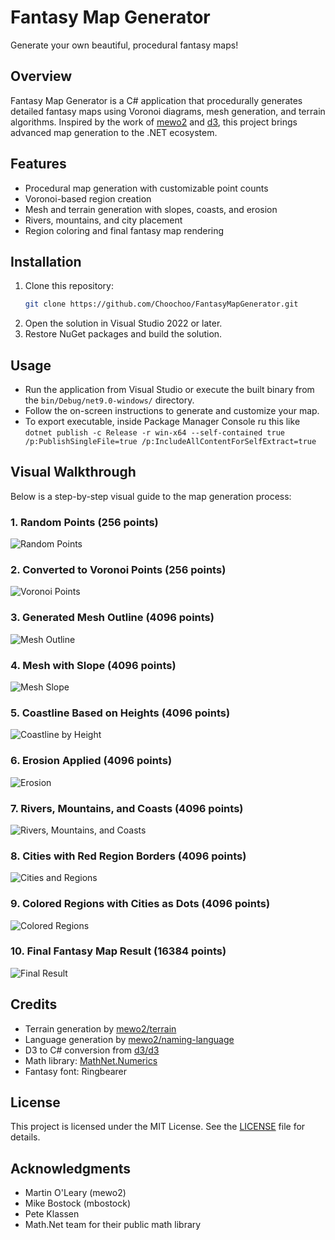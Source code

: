 # Fantasy Map Generator

Generate your own beautiful, procedural fantasy maps!

## Overview
Fantasy Map Generator is a C# application that procedurally generates detailed fantasy maps using Voronoi diagrams, mesh generation, and terrain algorithms. Inspired by the work of [mewo2](https://github.com/mewo2/terrain) and [d3](https://github.com/d3/d3), this project brings advanced map generation to the .NET ecosystem.

## Features
- Procedural map generation with customizable point counts
- Voronoi-based region creation
- Mesh and terrain generation with slopes, coasts, and erosion
- Rivers, mountains, and city placement
- Region coloring and final fantasy map rendering

## Installation
1. Clone this repository:
   ```sh
   git clone https://github.com/Choochoo/FantasyMapGenerator.git
   ```
2. Open the solution in Visual Studio 2022 or later.
3. Restore NuGet packages and build the solution.

## Usage
- Run the application from Visual Studio or execute the built binary from the `bin/Debug/net9.0-windows/` directory.
- Follow the on-screen instructions to generate and customize your map.
- To export executable, inside Package Manager Console ru this like `dotnet publish -c Release -r win-x64 --self-contained true /p:PublishSingleFile=true /p:IncludeAllContentForSelfExtract=true`

## Visual Walkthrough
Below is a step-by-step visual guide to the map generation process:

### 1. Random Points (256 points)
![Random Points](FantasyMapGenerator/images/randompoints.png)

### 2. Converted to Voronoi Points (256 points)
![Voronoi Points](FantasyMapGenerator/images/voronoipoints.png)

### 3. Generated Mesh Outline (4096 points)
![Mesh Outline](FantasyMapGenerator/images/generatedmesh.png)

### 4. Mesh with Slope (4096 points)
![Mesh Slope](FantasyMapGenerator/images/meshslope.png)

### 5. Coastline Based on Heights (4096 points)
![Coastline by Height](FantasyMapGenerator/images/normalizeheights.png)

### 6. Erosion Applied (4096 points)
![Erosion](FantasyMapGenerator/images/rivermountsinscoasts.png)

### 7. Rivers, Mountains, and Coasts (4096 points)
![Rivers, Mountains, and Coasts](FantasyMapGenerator/images/rivermountsinscoasts.png)

### 8. Cities with Red Region Borders (4096 points)
![Cities and Regions](FantasyMapGenerator/images/citiesredregion.png)

### 9. Colored Regions with Cities as Dots (4096 points)
![Colored Regions](FantasyMapGenerator/images/coloredregionswithdots.png)

### 10. Final Fantasy Map Result (16384 points)
![Final Result](FantasyMapGenerator/images/finalresults.png)

## Credits
- Terrain generation by [mewo2/terrain](https://github.com/mewo2/terrain)
- Language generation by [mewo2/naming-language](https://github.com/mewo2/naming-language/)
- D3 to C# conversion from [d3/d3](https://github.com/d3/d3)
- Math library: [MathNet.Numerics](https://github.com/mathnet/mathnet-numerics)
- Fantasy font: Ringbearer

## License
This project is licensed under the MIT License. See the [LICENSE](LICENSE) file for details.

## Acknowledgments
- Martin O'Leary (mewo2)
- Mike Bostock (mbostock)
- Pete Klassen
- Math.Net team for their public math library
